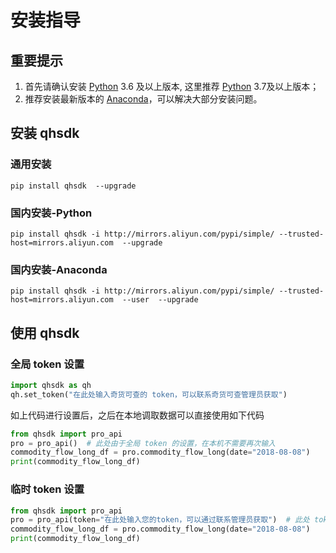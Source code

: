 # 安装指导

## 重要提示

1. 首先请确认安装 [Python](https://www.python.org) 3.6 及以上版本, 这里推荐 [Python](https://www.python.org/) 3.7及以上版本；
2. 推荐安装最新版本的 [Anaconda](https://www.anaconda.com)，可以解决大部分安装问题。

## 安装 qhsdk

### 通用安装

```
pip install qhsdk  --upgrade
```

### 国内安装-Python

```
pip install qhsdk -i http://mirrors.aliyun.com/pypi/simple/ --trusted-host=mirrors.aliyun.com  --upgrade
```

### 国内安装-Anaconda

```
pip install qhsdk -i http://mirrors.aliyun.com/pypi/simple/ --trusted-host=mirrors.aliyun.com  --user  --upgrade
```

## 使用 qhsdk

### 全局 token 设置

```python
import qhsdk as qh
qh.set_token("在此处输入奇货可查的 token，可以联系奇货可查管理员获取")
```

如上代码进行设置后，之后在本地调取数据可以直接使用如下代码

```python
from qhsdk import pro_api
pro = pro_api()  # 此处由于全局 token 的设置，在本机不需要再次输入
commodity_flow_long_df = pro.commodity_flow_long(date="2018-08-08")
print(commodity_flow_long_df)
```

### 临时 token 设置

```python
from qhsdk import pro_api
pro = pro_api(token="在此处输入您的token，可以通过联系管理员获取")  # 此处 token 仅供临时使用
commodity_flow_long_df = pro.commodity_flow_long(date="2018-08-08")
print(commodity_flow_long_df)
```
